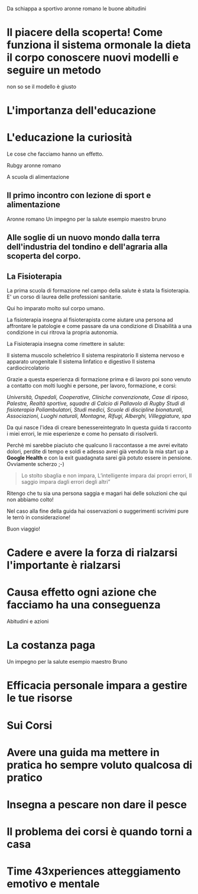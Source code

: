 Da schiappa a sportivo aronne romano le buone abitudini

# Il piacere della scoperta! Come funziona il sistema ormonale la dieta il corpo conoscere nuovi modelli e seguire un metodo

non so se il modello è giusto

# L'importanza dell'educazione

# L'educazione la curiosità

Le cose che facciamo hanno un effetto.

Rubgy aronne romano

A scuola di alimentazione

## Il primo incontro con lezione di sport e alimentazione

Aronne romano
Un impegno per la salute esempio maestro bruno

## Alle soglie di un nuovo mondo dalla terra dell'industria del tondino e dell'agraria alla scoperta del corpo.

## La Fisioterapia

La prima scuola di formazione nel campo della salute è stata la fisioterapia.
E' un corso di laurea delle professioni sanitarie.

Qui ho imparato molto sul corpo umano.

La fisioterapia insegna al fisioterapista come aiutare una persona ad affrontare le patologie e come passare da una condizione di Disabilità a una condizione in cui ritrova la propria autonomia.

La Fisioterapia insegna come rimettere in salute:

Il sistema muscolo scheletrico
Il sistema respiratorio
Il sistema nervoso e apparato urogenitale
Il sistema linfatico e digestivo
Il sistema cardiocircolatorio

Grazie a questa esperienza di formazione prima e di lavoro poi sono venuto a contatto con molti luoghi e persone, per lavoro, formazione, e corsi:

_Università, Ospedali, Cooperative, Cliniche convenzionate, Case di riposo, Palestre, Realtà sportive, squadre di Calcio di Pallavolo di Rugby Studi di fisioterapia Poliambulatori, Studi medici, Scuole di discipline bionaturali, Associazioni, Luoghi naturali, Montagne, Rifugi, Alberghi, Villeggiature, spa_

Da qui nasce l'idea di creare benessereintegrato
In questa guida ti racconto i miei errori, le mie esperienze e come ho pensato di risolverli.

Perchè mi sarebbe piaciuto che qualcuno li raccontasse a me avrei evitato dolori, perdite di tempo e soldi e adesso avrei già venduto la mia start up a **Google Health** e con la exit guadagnata sarei già potuto essere in pensione. Ovviamente scherzo ;-)

> Lo stolto sbaglia e non impara,
> L’intelligente impara dai propri errori,
> Il saggio impara dagli errori degli altri”

Ritengo che tu sia una persona saggia e magari hai delle soluzioni che qui non abbiamo colto!

Nel caso alla fine della guida hai osservazioni o suggerimenti scrivimi pure le terrò in considerazione!

Buon viaggio!

<!--stackedit_data:
eyJoaXN0b3J5IjpbLTEyNjg3MTUxNTRdfQ==
-->

# Cadere e avere la forza di rialzarsi l'importante è rialzarsi

# Causa effetto ogni azione che facciamo ha una conseguenza

Abitudini e azioni

# La costanza paga

Un impegno per la salute esempio maestro Bruno

# Efficacia personale impara a gestire le tue risorse

# Sui Corsi

# Avere una guida ma mettere in pratica ho sempre voluto qualcosa di pratico

# Insegna a pescare non dare il pesce

# Il problema dei corsi è quando torni a casa

# Time 43xperiences atteggiamento emotivo e mentale

<!--stackedit_data:
eyJoaXN0b3J5IjpbLTI0NTAxMzAyM119
-->
